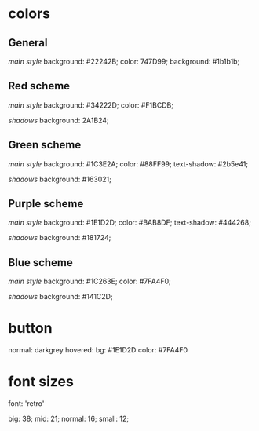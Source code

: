 # colors

## General
*main style*
background: #22242B;
color: 747D99;
background: #1b1b1b;

## Red scheme
*main style*
background: #34222D;
color: #F1BCDB;

*shadows*
background: 2A1B24;


## Green scheme
*main style*
background: #1C3E2A;
color: #88FF99;
text-shadow: #2b5e41;

*shadows*
background: #163021;


## Purple scheme
*main style*
background: #1E1D2D;
color: #BAB8DF;
text-shadow: #444268;

*shadows*
background: #181724;


## Blue scheme
*main style*
background: #1C263E;
color: #7FA4F0;

*shadows*
background: #141C2D;

# button 
normal: darkgrey
hovered:
    bg: #1E1D2D
    color: #7FA4F0

# font sizes
font: 'retro'

big: 38;
mid: 21;
normal: 16;
small: 12;
